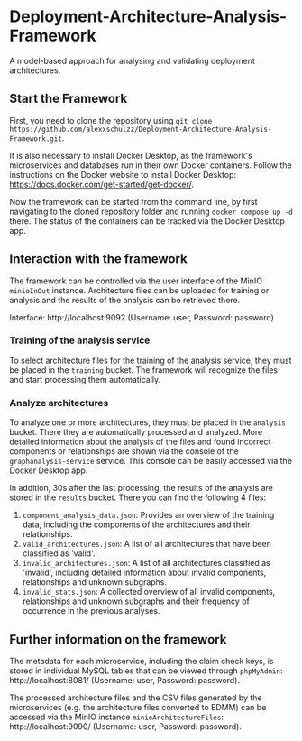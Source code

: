 # Deployment-Architecture-Analysis-Framework
A model-based approach for analysing and validating deployment architectures.


## Start the Framework
First, you need to clone the repository using ```git clone https://github.com/alexxschulzz/Deployment-Architecture-Analysis-Framework.git```.

It is also necessary to install Docker Desktop, as the framework's microservices and databases run in their own Docker containers. Follow the instructions on the Docker website to install Docker Desktop: https://docs.docker.com/get-started/get-docker/.

Now the framework can be started from the command line, by first navigating to the cloned repository folder and running ```docker compose up -d``` there. The status of the containers can be tracked via the Docker Desktop app.

## Interaction with the framework
The framework can be controlled via the user interface of the MinIO ```minioInOut``` instance. Architecture files can be uploaded for training or analysis and the results of the analysis can be retrieved there.

Interface: http://localhost:9092 (Username: user, Password: password)

### Training of the analysis service
To select architecture files for the training of the analysis service, they must be placed in the ```training``` bucket. The framework will recognize the files and start processing them automatically.

### Analyze architectures
To analyze one or more architectures, they must be placed in the ```analysis``` bucket. There they are automatically processed and analyzed. More detailed information about the analysis of the files and found incorrect components or relationships are shown via the console of the ```graphanalysis-service``` service. This console can be easily accessed via the Docker Desktop app. 

In addition, 30s after the last processing, the results of the analysis are stored in the ```results``` bucket. There you can find the following 4 files:

1. ```component_analysis_data.json```: Provides an overview of the training data, including the components of the architectures and their relationships.
2. ```valid_architectures.json```: A list of all architectures that have been classified as 'valid'. 
3. ```invalid_architectures.json```: A list of all architectures classified as 'invalid', including detailed information about invalid components, relationships and unknown subgraphs. 
4. ```invalid_stats.json```: A collected overview of all invalid components, relationships and unknown subgraphs and their frequency of occurrence in the previous analyses.

## Further information on the framework
The metadata for each microservice, including the claim check keys, is stored in individual MySQL tables that can be viewed through ```phpMyAdmin```: http://localhost:8081/ (Username: user, Password: password).

The processed architecture files and the CSV files generated by the microservices (e.g. the architecture files converted to EDMM) can be accessed via the MinIO instance ```minioArchitectureFiles```: http://localhost:9090/ (Username: user, Password: password).